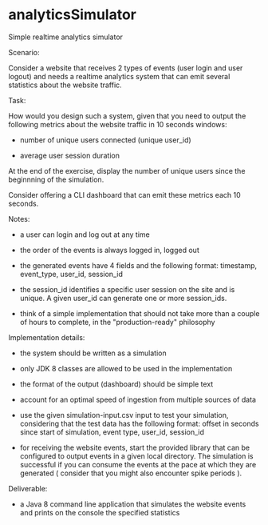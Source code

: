 # analyticsSimulator
Simple realtime analytics simulator


 


Scenario:


Consider a website that receives 2 types of events (user login and user logout) and needs a realtime analytics system that can emit several statistics about the website traffic.



Task:

How would you design such a system, given that you need to output the following metrics about the website traffic in 10 seconds windows:

- number of unique users connected (unique user_id)

- average user session duration

At the end of the exercise, display the number of unique users since the beginnning of the simulation.

Consider offering a CLI dashboard that can emit these metrics each 10 seconds.



Notes:


  - a user can login and log out at any time

  - the order of the events is always logged in, logged out

  - the generated events have 4 fields and the following format: timestamp, event_type, user_id, session_id

  - the session_id identifies a specific user session on the site and is unique. A given user_id can generate one or more session_ids.
  
  - think of a simple implementation that should not take more than a couple of hours to complete, in the "production-ready" philosophy




Implementation details:


  - the system should be written as a simulation

  - only JDK 8 classes are allowed to be used in the implementation

  - the format of the output (dashboard) should be simple text
  
  - account for an optimal speed of ingestion from multiple sources of data
  - use the given simulation-input.csv input to test your simulation, considering that the test data has the following format: offset in seconds since start of simulation, event type, user_id, session_id
  - for receiving the website events, start the provided library that can be configured to output events in a given local directory. The simulation is successful if you can consume the events at the pace at which they are generated ( consider that you might also encounter spike periods ).




Deliverable:


  - a Java 8 command line application that simulates the website events and prints on the console the specified statistics

